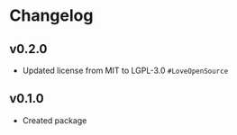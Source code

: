 # Changelog

## v0.2.0

- Updated license from MIT to LGPL-3.0 `#LoveOpenSource`

## v0.1.0

- Created package
